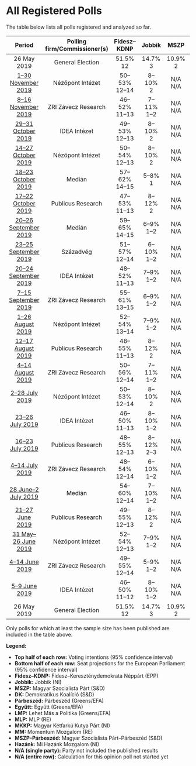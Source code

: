 # All Registered Polls

The table below lists all polls registered and analyzed so far.

| Period     | Polling firm/Commissioner(s) | Fidesz–KDNP | Jobbik | MSZP | DK | Párbeszéd | Együtt | LMP | MLP | MKKP | MM | MSZP–Párbeszéd | Hazánk |
|:----------:|:----------------------------:|:--:|:--:|:--:|:--:|:--:|:--:|:--:|:--:|:--:|:--:|:--:|:--:|
| 26 May 2019 | General Election | 51.5% <br> 12 | 14.7% <br> 3 | 10.9% <br> 2 | 9.8% <br> 2 | 7.2% <br> 1 | 7.2% <br> 0 | 5.0% <br> 1 | 0.0% <br> 0 | 0.0% <br> 0 | 0.0% <br> 0 | 18.2% <br> 3 | 0.0% <br> 0 |
| [1–30 November 2019](2019-11-30-NézőpontIntézet.html) | Nézőpont Intézet | 50–53% <br> 12–14 | 8–10% <br> 2 | N/A <br> N/A | 9–11% <br> 2 | N/A <br> N/A | N/A <br> N/A | 3–4% <br> 0 | N/A <br> N/A | 3–5% <br> 0–1 | 10–12% <br> 2–3 | 7–8% <br> 1–2 | 3–4% <br> 0 |
| [8–16 November 2019](2019-11-16-ZRIZáveczResearch.html) | ZRI Závecz Research | 46–52% <br> 11–13 | 7–11% <br> 1–2 | N/A <br> N/A | 13–17% <br> 3–4 | N/A <br> N/A | N/A <br> N/A | 1–3% <br> 0 | N/A <br> N/A | 1–3% <br> 0 | 9–13% <br> 2–3 | 7–11% <br> 1–2 | 2–4% <br> 0–1 |
| [29–31 October 2019](2019-10-31-IDEAIntézet.html) | IDEA Intézet | 49–53% <br> 12–13 | 8–10% <br> 2 | N/A <br> N/A | 13–16% <br> 3 | N/A <br> N/A | N/A <br> N/A | 1–3% <br> 0 | N/A <br> N/A | 1–3% <br> 0 | 8–10% <br> 1–2 | 8–10% <br> 1–2 | 2–4% <br> 0 |
| [14–27 October 2019](2019-10-27-NézőpontIntézet.html) | Nézőpont Intézet | 50–54% <br> 12–13 | 8–10% <br> 2 | N/A <br> N/A | 10–12% <br> 2–3 | N/A <br> N/A | N/A <br> N/A | 2–4% <br> 0 | N/A <br> N/A | 2–4% <br> 0 | 12–14% <br> 3 | 5–7% <br> 1 | 1–3% <br> 0 |
| [18–23 October 2019](2019-10-23-Medián.html) | Medián | 57–62% <br> 14–15 | 5–8% <br> 1 | N/A <br> N/A | 12–16% <br> 3 | N/A <br> N/A | N/A <br> N/A | 1–3% <br> 0 | N/A <br> N/A | 1–2% <br> 0 | 5–8% <br> 1 | 8–11% <br> 1–2 | 1–2% <br> 0 |
| [17–22 October 2019](2019-10-22-PublicusResearch.html) | Publicus Research | 47–53% <br> 11–13 | 8–12% <br> 2 | N/A <br> N/A | 10–14% <br> 2–3 | N/A <br> N/A | N/A <br> N/A | 1–3% <br> 0 | N/A <br> N/A | 1–3% <br> 0 | 10–14% <br> 2–3 | 8–12% <br> 2 | 1–3% <br> 0 |
| [20–26 September 2019](2019-09-26-Medián.html) | Medián | 59–65% <br> 14–15 | 6–9% <br> 1–2 | N/A <br> N/A | 11–15% <br> 2–3 | N/A <br> N/A | N/A <br> N/A | 1–2% <br> 0 | N/A <br> N/A | 1–2% <br> 0 | 4–6% <br> 0–1 | 8–12% <br> 2 | 1–2% <br> 0 |
| [23–25 September 2019](2019-09-25-Századvég.html) | Századvég | 51–57% <br> 12–14 | 6–10% <br> 1–2 | N/A <br> N/A | 9–13% <br> 2–3 | N/A <br> N/A | N/A <br> N/A | 2–4% <br> 0–1 | N/A <br> N/A | N/A <br> N/A | 8–12% <br> 2–3 | 6–9% <br> 1–2 | 2–4% <br> 0–1 |
| [20–24 September 2019](2019-09-24-IDEAIntézet.html) | IDEA Intézet | 48–52% <br> 11–13 | 7–9% <br> 1–2 | N/A <br> N/A | 14–18% <br> 3–4 | N/A <br> N/A | N/A <br> N/A | 1–3% <br> 0 | N/A <br> N/A | 2–4% <br> 0 | 8–10% <br> 1–2 | 8–10% <br> 2 | 1–3% <br> 0 |
| [7–15 September 2019](2019-09-15-ZRIZáveczResearch.html) | ZRI Závecz Research | 55–61% <br> 13–15 | 6–9% <br> 1–2 | N/A <br> N/A | 14–19% <br> 3–4 | N/A <br> N/A | N/A <br> N/A | 1–3% <br> 0 | N/A <br> N/A | 1–2% <br> 0 | 7–11% <br> 1–2 | 1–3% <br> 0 | 2–4% <br> 0–1 |
| [1–26 August 2019](2019-08-26-NézőpontIntézet.html) | Nézőpont Intézet | 52–54% <br> 13–14 | 7–9% <br> 1–2 | N/A <br> N/A | 10–12% <br> 2–3 | N/A <br> N/A | N/A <br> N/A | 3–4% <br> 0 | N/A <br> N/A | 3–5% <br> 0–1 | 10–12% <br> 2–3 | 5–7% <br> 1 | 3–4% <br> 0 |
| [12–17 August 2019](2019-08-17-PublicusResearch.html) | Publicus Research | 48–55% <br> 11–13 | 8–12% <br> 2 | N/A <br> N/A | 10–14% <br> 2–3 | N/A <br> N/A | N/A <br> N/A | 1–3% <br> 0 | N/A <br> N/A | 1–3% <br> 0 | 9–13% <br> 2–3 | 8–12% <br> 2 | 1–2% <br> 0 |
| [4–14 August 2019](2019-08-14-ZRIZáveczResearch.html) | ZRI Závecz Research | 50–56% <br> 12–14 | 7–11% <br> 1–2 | N/A <br> N/A | 12–16% <br> 3–4 | N/A <br> N/A | N/A <br> N/A | 1–3% <br> 0 | N/A <br> N/A | 1–3% <br> 0 | 6–9% <br> 1–2 | 6–10% <br> 1–2 | 2–4% <br> 0–1 |
| [2–28 July 2019](2019-07-28-NézőpontIntézet.html) | Nézőpont Intézet | 50–53% <br> 12–14 | 8–10% <br> 2 | N/A <br> N/A | 10–12% <br> 2–3 | N/A <br> N/A | N/A <br> N/A | 3–4% <br> 0 | N/A <br> N/A | 3–5% <br> 0–1 | 10–12% <br> 2–3 | 6–8% <br> 1 | 3–4% <br> 0 |
| [23–26 July 2019](2019-07-26-IDEAIntézet.html) | IDEA Intézet | 46–50% <br> 11–13 | 8–10% <br> 1–2 | N/A <br> N/A | 16–20% <br> 4–5 | N/A <br> N/A | N/A <br> N/A | 2–4% <br> 0 | N/A <br> N/A | 3–5% <br> 0–1 | 7–9% <br> 1–2 | 6–8% <br> 1–2 | 1–3% <br> 0 |
| [16–23 July 2019](2019-07-23-PublicusResearch.html) | Publicus Research | 48–55% <br> 12–13 | 8–12% <br> 2–3 | N/A <br> N/A | 9–13% <br> 2–3 | N/A <br> N/A | N/A <br> N/A | 1–3% <br> 0 | N/A <br> N/A | 1–3% <br> 0 | 8–12% <br> 2–3 | 8–12% <br> 2–3 | 1–3% <br> 0 |
| [4–14 July 2019](2019-07-14-ZRIZáveczResearch.html) | ZRI Závecz Research | 48–54% <br> 12–14 | 6–10% <br> 1–2 | N/A <br> N/A | 15–19% <br> 3–5 | N/A <br> N/A | N/A <br> N/A | 1–3% <br> 0 | N/A <br> N/A | 2–4% <br> 0–1 | 6–9% <br> 1–2 | 6–10% <br> 1–2 | 2–4% <br> 0–1 |
| [28 June–2 July 2019](2019-07-02-Medián.html) | Medián | 54–60% <br> 12–14 | 7–10% <br> 1–2 | N/A <br> N/A | 15–19% <br> 3–4 | N/A <br> N/A | N/A <br> N/A | 1–3% <br> 0 | N/A <br> N/A | 1–2% <br> 0 | 5–7% <br> 1 | 7–10% <br> 1–2 | 1–2% <br> 0 |
| [21–27 June 2019](2019-06-27-PublicusResearch.html) | Publicus Research | 49–55% <br> 12–13 | 8–12% <br> 2 | N/A <br> N/A | 10–14% <br> 2–3 | N/A <br> N/A | N/A <br> N/A | 2–4% <br> 0–1 | N/A <br> N/A | 1–2% <br> 0 | 9–13% <br> 2–3 | 8–12% <br> 2–3 | 1–2% <br> 0 |
| [31 May–26 June 2019](2019-06-26-NézőpontIntézet.html) | Nézőpont Intézet | 52–54% <br> 12–13 | 7–9% <br> 1–2 | N/A <br> N/A | 11–13% <br> 2–3 | N/A <br> N/A | N/A <br> N/A | 3–4% <br> 0 | N/A <br> N/A | 4–6% <br> 1 | 9–11% <br> 2 | 5–7% <br> 1 | 2% <br> 0 |
| [4–14 June 2019](2019-06-14-ZRIZáveczResearch.html) | ZRI Závecz Research | 49–55% <br> 12–14 | 5–9% <br> 1–2 | N/A <br> N/A | 15–19% <br> 3–4 | N/A <br> N/A | N/A <br> N/A | 1–3% <br> 0 | N/A <br> N/A | 1–3% <br> 0 | 7–11% <br> 1–2 | 6–10% <br> 1–2 | 2–4% <br> 0–1 |
| [5–9 June 2019](2019-06-09-IDEAIntézet.html) | IDEA Intézet | 46–50% <br> 11–12 | 8–10% <br> 1–2 | N/A <br> N/A | 13–16% <br> 3–4 | N/A <br> N/A | N/A <br> N/A | 1–3% <br> 0 | N/A <br> N/A | 2–4% <br> 0 | 8–10% <br> 1–2 | 9–11% <br> 2 | 1–3% <br> 0 |
| 26 May 2019 | General Election | 51.5% <br> 12 | 14.7% <br> 3 | 10.9% <br> 2 | 9.8% <br> 2 | 7.2% <br> 1 | 7.2% <br> 0 | 5.0% <br> 1 | 0.0% <br> 0 | 0.0% <br> 0 | 0.0% <br> 0 | 18.2% <br> 3 | 0.0% <br> 0 |

Only polls for which at least the sample size has been published are included in the table above.

**Legend:**
+ **Top half of each row:** Voting intentions (95% confidence interval)
+ **Bottom half of each row:** Seat projections for the European Parliament (95% confidence interval)
+ **Fidesz–KDNP:** Fidesz–Kereszténydemokrata Néppárt (EPP)
+ **Jobbik:** Jobbik (NI)
+ **MSZP:** Magyar Szocialista Párt (S&D)
+ **DK:** Demokratikus Koalíció (S&D)
+ **Párbeszéd:** Párbeszéd (Greens/EFA)
+ **Együtt:** Együtt (Greens/EFA)
+ **LMP:** Lehet Más a Politika (Greens/EFA)
+ **MLP:** MLP (RE)
+ **MKKP:** Magyar Kétfarkú Kutya Párt (NI)
+ **MM:** Momentum Mozgalom (RE)
+ **MSZP–Párbeszéd:** Magyar Szocialista Párt–Párbeszéd (S&D)
+ **Hazánk:** Mi Hazánk Mozgalom (NI)
+ **N/A (single party):** Party not included the published results
+ **N/A (entire row):** Calculation for this opinion poll not started yet

